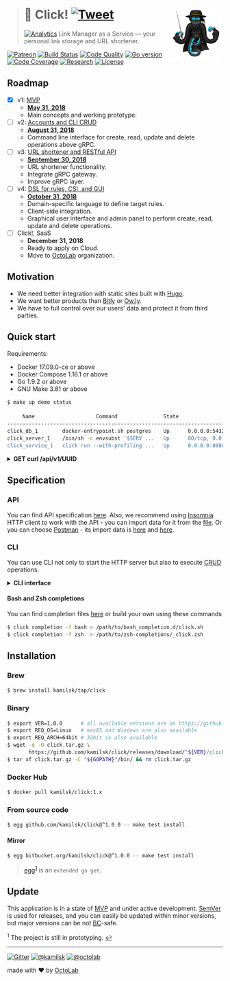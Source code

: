 > # 🔗 Click! [![Tweet][icon_twitter]][twitter_publish] <img align="right" width="126" src=".github/character.png">
> [![Analytics][analytics_pixel]][page_promo]
> Link Manager as a Service &mdash; your personal link storage and URL shortener.

[![Patreon][icon_patreon]](https://www.patreon.com/octolab)
[![Build Status][icon_build]][page_build]
[![Code Quality][icon_quality]][page_quality]
[![Go version][icon_go_min]][page_build]
[![Code Coverage][icon_coverage]][page_quality]
[![Research][icon_research]](../../tree/research)
[![License][icon_license]](LICENSE)

## Roadmap

- [x] v1: [MVP][project_v1]
  - [**May 31, 2018**][project_v1_dl]
  - Main concepts and working prototype.
- [ ] v2: [Accounts and CLI CRUD][project_v2]
  - [**August 31, 2018**][project_v2_dl]
  - Command line interface for create, read, update and delete operations above gRPC.
- [ ] v3: [URL shortener and RESTful API][project_v3]
  - [**September 30, 2018**][project_v3_dl]
  - URL shortener functionality.
  - Integrate gRPC gateway.
  - Improve gRPC layer.
- [ ] v4: [DSL for rules, CSI, and GUI][project_v4]
  - [**October 31, 2018**][project_v4_dl]
  - Domain-specific language to define target rules.
  - Client-side integration.
  - Graphical user interface and admin panel to perform create, read, update and delete operations.
- [ ] Click!, SaaS
  - **December 31, 2018**
  - Ready to apply on Cloud.
  - Move to [OctoLab](https://github.com/octolab/) organization.

## Motivation

- We need better integration with static sites built with [Hugo](https://gohugo.io/).
- We want better products than [Bitly](https://bitly.com/) or [Ow.ly](http://ow.ly/).
- We have to full control over our users' data and protect it from third parties.

## Quick start

Requirements:

- Docker 17.09.0-ce or above
- Docker Compose 1.16.1 or above
- Go 1.9.2 or above
- GNU Make 3.81 or above

```bash
$ make up demo status

     Name                    Command               State                                  Ports
-------------------------------------------------------------------------------------------------------------------------------
click_db_1        docker-entrypoint.sh postgres    Up      0.0.0.0:5432->5432/tcp
click_server_1    /bin/sh -c envsubst '$SERV ...   Up      80/tcp, 0.0.0.0:80->8080/tcp
click_service_1   click run --with-profiling ...   Up      0.0.0.0:8080->80/tcp, 0.0.0.0:8090->8090/tcp, 0.0.0.0:8091->8091/tcp
```

<details>
<summary><strong>GET curl /api/v1/UUID</strong></summary>

```bash
$ curl http://localhost:8080/api/v1/10000000-2000-4000-8000-160000000005
# {
#   "id": "10000000-2000-4000-8000-160000000005",
#   "name": "Click! - Link Manager as a Service",
#   "status": "active",
#   "aliases": [
#     {
#       "id": 1,
#       "namespace": "global",
#       "urn": "github/click"
#     },
#     {
#       "id": 7,
#       "namespace": "global",
#       "urn": "github/click!"
#     }
#   ],
#   "targets": [
#     {
#       "id": 1,
#       "uri": "https://github.com/kamilsk/click",
#       "rule": {
#         "description": "Project location",
#         "tags": ["src"]
#       }
#     },
#     {
#       "id": 2,
#       "uri": "https://kamilsk.github.io/click/",
#       "rule": {
#         "description": "Promotion page",
#         "alias": 7,
#         "tags": ["promo"],
#         "match": 1
#       }
#     }
#   ]
# }
$ curl -v http://localhost:8080/github/click!
# > GET /github/click! HTTP/1.1
# > Host: localhost:8080
# > User-Agent: curl/7.54.0
# > Accept: */*
# >
# < HTTP/1.1 302 Found
# < Location: https://kamilsk.github.io/click/
# < Date: Sat, 05 May 2018 09:34:47 GMT
# < Content-Length: 0
# <
```
</details>

## Specification

### API

You can find API specification [here](env/client/rest.http). Also, we recommend using [Insomnia](https://insomnia.rest/)
HTTP client to work with the API - you can import data for it from the [file](env/client/insomnia.json).
Or you can choose [Postman](https://www.getpostman.com/) - its import data is [here](env/client/postman.json) and
[here](env/client/postman.env.json).

### CLI

You can use CLI not only to start the HTTP server but also to execute
[CRUD](https://en.wikipedia.org/wiki/Create,_read,_update_and_delete) operations.

<details>
<summary><strong>CLI interface</strong></summary>

```bash
$ click --help
Click!

Usage:
  click [command]

Available Commands:
  completion  Print Bash or Zsh completion
  ctl         Communicate with Click! server via gRPC
  help        Help about any command
  migrate     Apply database migration
  run         Start HTTP server
  version     Show application version

Flags:
  -h, --help   help for click

Use "click [command] --help" for more information about a command.
```
</details>

#### Bash and Zsh completions

You can find completion files [here](https://github.com/kamilsk/shared/tree/dotfiles/bash_completion.d) or
build your own using these commands

```bash
$ click completion -f bash > /path/to/bash_completion.d/click.sh
$ click completion -f zsh  > /path/to/zsh-completions/_click.zsh
```

## Installation

### Brew

```bash
$ brew install kamilsk/tap/click
```

### Binary

```bash
$ export VER=1.0.0      # all available versions are on https://github.com/kamilsk/click/releases/
$ export REQ_OS=Linux   # macOS and Windows are also available
$ export REQ_ARCH=64bit # 32bit is also available
$ wget -q -O click.tar.gz \
       https://github.com/kamilsk/click/releases/download/"${VER}/click_${VER}_${REQ_OS}-${REQ_ARCH}".tar.gz
$ tar xf click.tar.gz -C "${GOPATH}"/bin/ && rm click.tar.gz
```

### Docker Hub

```bash
$ docker pull kamilsk/click:1.x
```

### From source code

```bash
$ egg github.com/kamilsk/click@^1.0.0 -- make test install
```

#### Mirror

```bash
$ egg bitbucket.org/kamilsk/click@^1.0.0 -- make test install
```

> [egg](https://github.com/kamilsk/egg)<sup id="anchor-egg">[1](#egg)</sup> is an `extended go get`.

## Update

This application is in a state of [MVP](https://en.wikipedia.org/wiki/Minimum_viable_product) and under active
development. [SemVer](https://semver.org/) is used for releases, and you can easily be updated within minor versions,
but major versions can be not [BC](https://en.wikipedia.org/wiki/Backward_compatibility)-safe.

<sup id="egg">1</sup> The project is still in prototyping. [↩](#anchor-egg)

---

[![Gitter][icon_gitter]](https://gitter.im/kamilsk/click)
[![@kamilsk][icon_tw_author]](https://twitter.com/ikamilsk)
[![@octolab][icon_tw_sponsor]](https://twitter.com/octolab_inc)

made with ❤️ by [OctoLab](https://www.octolab.org/)

[analytics_pixel]: https://ga-beacon.appspot.com/UA-109817251-20/click/readme?pixel

[icon_build]:      https://travis-ci.org/kamilsk/click.svg?branch=master
[icon_coverage]:   https://scrutinizer-ci.com/g/kamilsk/click/badges/coverage.png?b=master
[icon_gitter]:     https://badges.gitter.im/Join%20Chat.svg
[icon_go_min]:     https://img.shields.io/badge/Go-%3E%3D%201.9.2-green.svg
[icon_license]:    https://img.shields.io/badge/license-MIT-blue.svg
[icon_patreon]:    https://img.shields.io/badge/patreon-donate-orange.svg
[icon_quality]:    https://scrutinizer-ci.com/g/kamilsk/click/badges/quality-score.png?b=master
[icon_research]:   https://img.shields.io/badge/research-in%20progress-yellow.svg
[icon_tw_author]:  https://img.shields.io/badge/author-%40kamilsk-blue.svg
[icon_tw_sponsor]: https://img.shields.io/badge/sponsor-%40octolab-blue.svg
[icon_twitter]:    https://img.shields.io/twitter/url/http/shields.io.svg?style=social

[page_build]:      https://travis-ci.org/kamilsk/click
[page_promo]:      https://kamilsk.github.io/click/
[page_quality]:    https://scrutinizer-ci.com/g/kamilsk/click/?branch=master

[project_v1]:      https://github.com/kamilsk/click/projects/1
[project_v1_dl]:   https://github.com/kamilsk/click/milestone/1
[project_v2]:      https://github.com/kamilsk/click/projects/2
[project_v2_dl]:   https://github.com/kamilsk/click/milestone/2
[project_v3]:      https://github.com/kamilsk/click/projects/3
[project_v3_dl]:   https://github.com/kamilsk/click/milestone/3
[project_v4]:      https://github.com/kamilsk/click/projects/4
[project_v4_dl]:   https://github.com/kamilsk/click/milestone/4

[twitter_publish]: https://twitter.com/intent/tweet?text=Link%20Manager%20as%20a%20Service&url=https://kamilsk.github.io/click/&via=ikamilsk&hashtags=go,service,link-manager,link-storage,link-shortener,url-shortener
